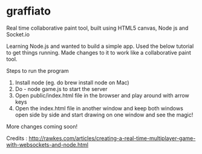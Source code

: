 graffiato
=========

Real time collaborative paint tool, built using HTML5 canvas, Node js and Socket.io

Learning Node.js and wanted to build a simple app. Used the below tutorial to get things running. Made changes to it to work like a collaborative paint tool.

Steps to run the program

1) Install node (eg. do brew install node on Mac)
2) Do - node game.js to start the server
3) Open public/index.html file in the browser and play around with arrow keys
4) Open the index.html file in another window and keep both windows open side by side and start drawing on one window and see the magic!

More changes coming soon!

Credits : http://rawkes.com/articles/creating-a-real-time-multiplayer-game-with-websockets-and-node.html
